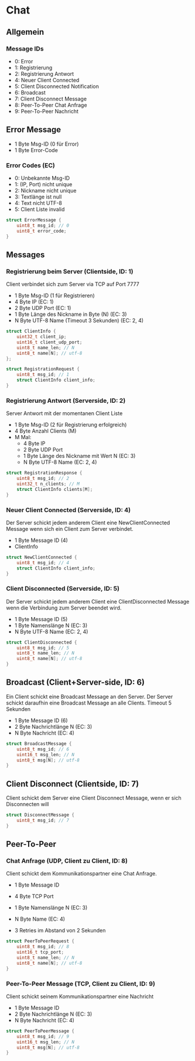 # Chat

## Allgemein

### Message IDs
- 0: Error
- 1: Registrierung
- 2: Registrierung Antwort
- 4: Neuer Client Connected
- 5: Client Disconnected Notification
- 6: Broadcast
- 7: Client Disconnect Message
- 8: Peer-To-Peer Chat Anfrage
- 9: Peer-To-Peer Nachricht

## Error Message

- 1 Byte Msg-ID (0 für Error)
- 1 Byte Error-Code

### Error Codes (EC)

- 0: Unbekannte Msg-ID
- 1: (IP, Port) nicht unique
- 2: Nickname nicht unique
- 3: Textlänge ist null
- 4: Text nicht UTF-8
- 5: Client Liste invalid

```C
struct ErrorMessage {
    uint8_t msg_id; // 0
    uint8_t error_code;
}
```

## Messages
### Registrierung beim Server (Clientside, ID: 1)
Client verbindet sich zum Server via TCP auf Port 7777
  - 1 Byte Msg-ID (1 für Registrieren)
  - 4 Byte IP (EC: 1)
  - 2 Byte UDP Port (EC: 1)
  - 1 Byte Länge des Nickname in Byte (N) (EC: 3)
  - N Byte UTF-8 Name (Timeout 3 Sekunden) (EC: 2, 4)

```C
struct ClientInfo {
    uint32_t client_ip;
    uint16_t client_udp_port;
    uint8_t name_len; // N
    uint8_t name[N]; // utf-8
};

struct RegistrationRequest {
    uint8_t msg_id; // 1
    struct ClientInfo client_info;
}
```

### Registrierung Antwort (Serverside, ID: 2)
Server Antwort mit der momentanen Client Liste
  - 1 Byte Msg-ID (2 für Registrierung erfolgreich)
  - 4 Byte Anzahl Clients (M)
  - M Mal:
      - 4 Byte IP
      - 2 Byte UDP Port
      - 1 Byte Länge des Nickname mit Wert N (EC: 3)
      - N Byte UTF-8 Name (EC: 2, 4)

```C
struct RegistrationResponse {
    uint8_t msg_id; // 2
    uint32_t n_clients; // M
    struct ClientInfo clients[M];
}
```

### Neuer Client Connected (Serverside, ID: 4)
Der Server schickt jedem anderem Client eine NewClientConnected Message wenn sich ein Client zum Server verbindet.
- 1 Byte Message ID (4)
- ClientInfo


```C
struct NewClientConnected {
    uint8_t msg_id; // 4
    struct ClientInfo client_info;
}
```

### Client Disconnected (Serverside, ID: 5)
Der Server schickt jedem anderem Client eine ClientDisconnected Message wenn die Verbindung zum Server beendet wird.

- 1 Byte Message ID (5)
- 1 Byte Namenslänge N (EC: 3)
- N Byte UTF-8 Name (EC: 2, 4)

```C
struct ClientDisconnected {
    uint8_t msg_id; // 5
    uint8_t name_len; // N
    uint8_t name[N]; // utf-8
}
```

## Broadcast (Client+Server-side, ID: 6)
Ein Client schickt eine Broadcast Message an den Server. Der Server schickt daraufhin eine Broadcast Message an alle Clients. Timeout 5 Sekunden

- 1 Byte Message ID (6)
- 2 Byte Nachrichtlänge N (EC: 3)
- N Byte Nachricht (EC: 4)

```C
struct BroadcastMessage {
    uint8_t msg_id; // 6
    uint16_t msg_len; // N
    uint8_t msg[N]; // utf-8
}
```

## Client Disconnect (Clientside, ID: 7)
Client schickt dem Server eine Client Disconnect Message, wenn er sich Disconnecten will
```C
struct DisconnectMessage {
    uint8_t msg_id; // 7
}
```

## Peer-To-Peer

### Chat Anfrage (UDP, Client zu Client, ID: 8)
Client schickt dem Kommunikationspartner eine Chat Anfrage.
- 1 Byte Message ID
- 4 Byte TCP Port
- 1 Byte Namenslänge N (EC: 3)
- N Byte Name (EC: 4)

- 3 Retries im Abstand von 2 Sekunden

```C
struct PeerToPeerRequest {
    uint8_t msg_id; // 8
    uint16_t tcp_port;
	uint8_t name_len; // N
    uint8_t name[N]; // utf-8
}
```

### Peer-To-Peer Message (TCP, Client zu Client, ID: 9)
Client schickt seinem Kommunikationspartner eine Nachricht
- 1 Byte Message ID
- 2 Byte Nachrichtlänge N (EC: 3)
- N Byte Nachricht (EC: 4)

```C
struct PeerToPeerMessage {
    uint8_t msg_id; // 9
    uint16_t msg_len; // N
    uint8_t msg[N]; // utf-8
}
```
